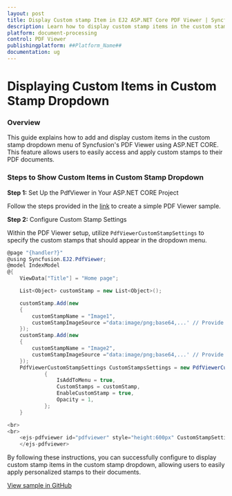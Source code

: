 ```yaml
---
layout: post
title: Display Custom stamp Item in EJ2 ASP.NET Core PDF Viewer | Syncfusion
description: Learn how to display custom stamp items in the custom stamp in the Syncfusion ASP.NET MVC PDF Viewer component of Syncfusion Essential JS 2 and more.
platform: document-processing
control: PDF Viewer
publishingplatform: ##Platform_Name##
documentation: ug
---
```


# Displaying Custom Items in Custom Stamp Dropdown

### Overview

This guide explains how to add and display custom items in the custom stamp dropdown menu of Syncfusion's PDF Viewer using ASP.NET CORE. This feature allows users to easily access and apply custom stamps to their PDF documents.

### Steps to Show Custom Items in Custom Stamp Dropdown

**Step 1:** Set Up the PdfViewer in Your ASP.NET CORE Project

 Follow the steps provided in the [link](https://ej2.syncfusion.com/aspnetcore/documentation/pdfviewer/getting-started) to create a simple PDF Viewer sample.

**Step 2:** Configure Custom Stamp Settings

Within the PDF Viewer setup, utilize `PdfViewerCustomStampSettings` to specify the custom stamps that should appear in the dropdown menu.

```cs
@page "{handler?}"
@using Syncfusion.EJ2.PdfViewer;
@model IndexModel
@{
    ViewData["Title"] = "Home page";

    List<Object> customStamp = new List<Object>();

    customStamp.Add(new
    {
        customStampName = "Image1",
        customStampImageSource ="data:image/png;base64,...' // Provide a valid base64 or URL for the image"
    });
    customStamp.Add(new
    {
        customStampName = "Image2",
        customStampImageSource ="data:image/png;base64,...' // Provide a valid base64 or URL for the image"
    });
    PdfViewerCustomStampSettings CustomStampsSettings = new PdfViewerCustomStampSettings()
            {
                IsAddToMenu = true,
                CustomStamps = customStamp,
                EnableCustomStamp = true,
                Opacity = 1,
            };
    }

<br>
<br>
    <ejs-pdfviewer id="pdfviewer" style="height:600px" CustomStampSettings="@CustomStampsSettings" documentPath="https://cdn.syncfusion.com/content/pdf/pdf-succinctly.pdf">
    </ejs-pdfviewer>
```

By following these instructions, you can successfully configure to display custom stamp items in the custom stamp dropdown, allowing users to easily apply personalized stamps to their documents.

[View sample in GitHub](https://github.com/SyncfusionExamples/asp-core-pdf-viewer-examples/tree/master/How%20to)